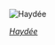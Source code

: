 
![Haydée](https://upload.wikimedia.org/wikipedia/commons/thumb/5/59/Hayd%C3%A9e%2C_ou_Le_secret_Act_II_-_Philippe_Chaperon.jpg/525px-Hayd%C3%A9e%2C_ou_Le_secret_Act_II_-_Philippe_Chaperon.jpg)

*[Haydée](https://wikipedia.org/wiki/File:Hayd%C3%A9e,_ou_Le_secret_Act_II_-_Philippe_Chaperon.jpg)*
